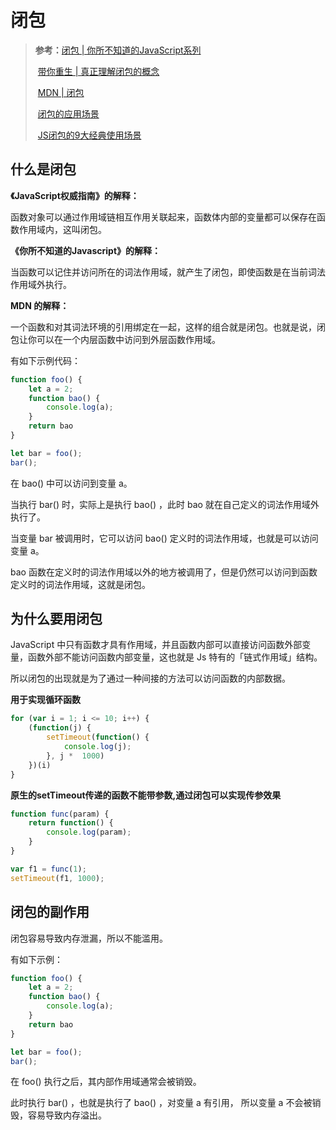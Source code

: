 # 闭包

> **参考：**[闭包 | 你所不知道的JavaScript系列](https://www.cnblogs.com/slly/p/9253852.html)
>
> ​			[带你重生 | 真正理解闭包的概念](https://juejin.cn/post/6844904014232944648#heading-9)
>
> ​			[MDN | 闭包](https://developer.mozilla.org/zh-CN/docs/Web/JavaScript/Closures)
>
> ​			[闭包的应用场景](https://juejin.cn/post/6844903910902087688)
>
> ​			[JS闭包的9大经典使用场景](https://blog.csdn.net/Ed7zgeE9X/article/details/117914879)

## 什么是闭包

**《JavaScript权威指南》的解释：**

函数对象可以通过作用域链相互作用关联起来，函数体内部的变量都可以保存在函数作用域内，这叫闭包。

**《你所不知道的Javascript》的解释：**

当函数可以记住并访问所在的词法作用域，就产生了闭包，即使函数是在当前词法作用域外执行。

**MDN 的解释：**

一个函数和对其词法环境的引用绑定在一起，这样的组合就是闭包。也就是说，闭包让你可以在一个内层函数中访问到外层函数作用域。

有如下示例代码：

```js
function foo() {
    let a = 2;
    function bao() {
        console.log(a);
    }
    return bao
}

let bar = foo();
bar();
```

在 bao() 中可以访问到变量 a。

当执行 bar() 时，实际上是执行 bao() ，此时 bao 就在自己定义的词法作用域外执行了。

当变量 bar 被调用时，它可以访问 bao() 定义时的词法作用域，也就是可以访问变量 a。

bao 函数在定义时的词法作用域以外的地方被调用了，但是仍然可以访问到函数定义时的词法作用域，这就是闭包。

## 为什么要用闭包

JavaScript 中只有函数才具有作用域，并且函数内部可以直接访问函数外部变量，函数外部不能访问函数内部变量，这也就是 Js 特有的「链式作用域」结构。

所以闭包的出现就是为了通过一种间接的方法可以访问函数的内部数据。

**用于实现循环函数**

```js
for (var i = 1; i <= 10; i++) {
    (function(j) {
        setTimeout(function() {
            console.log(j);
        }, j *  1000)
    })(i)
}
```

**原生的setTimeout传递的函数不能带参数,通过闭包可以实现传参效果**

```js 
function func(param) {
    return function() {
        console.log(param);
    }
}

var f1 = func(1);
setTimeout(f1, 1000);
```

## 闭包的副作用

闭包容易导致内存泄漏，所以不能滥用。

有如下示例：

```js
function foo() {
    let a = 2;
    function bao() {
        console.log(a);
    }
    return bao
}

let bar = foo();
bar();
```

在 foo() 执行之后，其内部作用域通常会被销毁。

此时执行 bar() ，也就是执行了 bao() ，对变量 a 有引用， 所以变量 a 不会被销毁，容易导致内存溢出。
